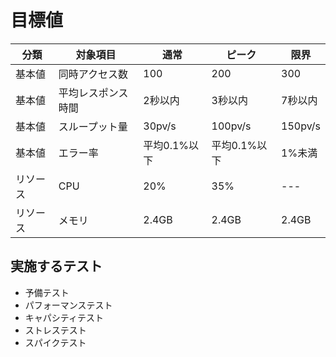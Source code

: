 # 目標値

| 分類 | 対象項目 | 通常 | ピーク | 限界 |
| --- | --- | --- | --- | --- |
| 基本値 | 同時アクセス数 | 100 | 200 | 300 |
| 基本値 | 平均レスポンス時間 | 2秒以内 | 3秒以内 | 7秒以内 |
| 基本値 | スループット量 | 30pv/s | 100pv/s | 150pv/s |
| 基本値 | エラー率 | 平均0.1%以下 | 平均0.1%以下 | 1%未満 |
| リソース | CPU | 20% | 35% | --- |
| リソース | メモリ | 2.4GB | 2.4GB | 2.4GB |

## 実施するテスト

- 予備テスト
- パフォーマンステスト
- キャパシティテスト
- ストレステスト
- スパイクテスト
